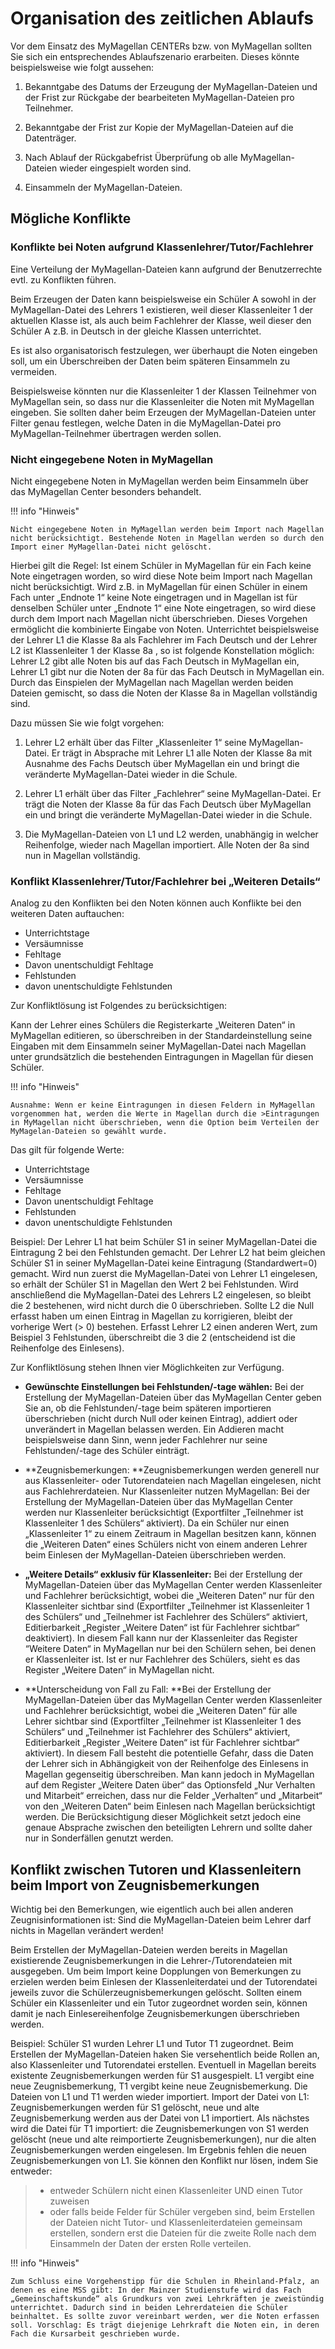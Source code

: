 
# Organisation des zeitlichen Ablaufs

Vor dem Einsatz des MyMagellan CENTERs bzw. von MyMagellan sollten Sie sich ein entsprechendes Ablaufszenario erarbeiten. Dieses könnte beispielsweise wie folgt aussehen:

1. Bekanntgabe des Datums der Erzeugung der MyMagellan-Dateien und der Frist zur Rückgabe der bearbeiteten MyMagellan-Dateien pro Teilnehmer.

2. Bekanntgabe der Frist zur Kopie der MyMagellan-Dateien auf die Datenträger.

3. Nach Ablauf der Rückgabefrist Überprüfung ob alle MyMagellan-Dateien wieder eingespielt worden sind.

4. Einsammeln der MyMagellan-Dateien.

## Mögliche Konflikte

### Konflikte bei Noten aufgrund Klassenlehrer/Tutor/Fachlehrer

Eine Verteilung der MyMagellan-Dateien kann aufgrund der Benutzerrechte evtl. zu Konflikten führen.

Beim Erzeugen der Daten kann beispielsweise ein Schüler A sowohl in der MyMagellan-Datei des Lehrers 1 existieren, weil dieser Klassenleiter 1 der aktuellen Klasse ist, als auch beim Fachlehrer der Klasse, weil dieser den Schüler A z.B. in Deutsch in der gleiche Klassen unterrichtet.

Es ist also organisatorisch festzulegen, wer überhaupt die Noten eingeben soll, um ein Überschreiben der Daten beim späteren Einsammeln zu vermeiden.

Beispielsweise könnten nur die Klassenleiter 1 der Klassen Teilnehmer von MyMagellan sein, so dass nur die Klassenleiter die Noten mit MyMagellan eingeben. Sie sollten daher beim Erzeugen der MyMagellan-Dateien unter Filter genau festlegen, welche Daten in die MyMagellan-Datei pro MyMagellan-Teilnehmer übertragen werden sollen.

### Nicht eingegebene Noten in MyMagellan

Nicht eingegebene Noten in MyMagellan werden beim Einsammeln über das MyMagellan Center besonders behandelt.

!!! info "Hinweis"

	Nicht eingegebene Noten in MyMagellan werden beim Import nach Magellan nicht berücksichtigt. Bestehende Noten in Magellan werden so durch den Import einer MyMagellan-Datei nicht gelöscht.

Hierbei gilt die Regel:
Ist einem Schüler in MyMagellan für ein Fach keine Note eingetragen worden, so wird diese Note beim Import nach Magellan nicht berücksichtigt. Wird z.B. in MyMagellan für einen Schüler in einem Fach unter „Endnote 1“ keine Note eingetragen und in Magellan ist für denselben Schüler unter „Endnote 1“ eine Note eingetragen, so wird diese durch dem Import nach Magellan nicht überschrieben. 
Dieses Vorgehen ermöglicht die kombinierte Eingabe von Noten.
Unterrichtet beispielsweise der Lehrer L1 die Klasse 8a als Fachlehrer im Fach Deutsch und der Lehrer L2 ist Klassenleiter 1 der Klasse 8a , so ist folgende Konstellation möglich: Lehrer L2 gibt alle Noten bis auf das Fach Deutsch in MyMagellan ein, Lehrer L1 gibt nur die Noten der 8a für das Fach Deutsch in MyMagellan ein. Durch das Einspielen der MyMagellan nach Magellan werden beiden Dateien gemischt, so dass die Noten der Klasse 8a in Magellan vollständig sind.

Dazu müssen Sie wie folgt vorgehen:

1. Lehrer L2 erhält über das Filter „Klassenleiter 1“ seine MyMagellan-Datei. Er trägt in Absprache mit Lehrer L1 alle Noten der Klasse 8a mit Ausnahme des Fachs Deutsch über MyMagellan ein und bringt die veränderte MyMagellan-Datei wieder in die Schule.

2. Lehrer L1 erhält über das Filter „Fachlehrer“ seine MyMagellan-Datei. Er trägt die Noten der Klasse 8a für das Fach Deutsch über MyMagellan ein und bringt die veränderte MyMagellan-Datei wieder in die Schule.

3. Die MyMagellan-Dateien von L1 und L2 werden, unabhängig in welcher Reihenfolge, wieder nach Magellan importiert. Alle Noten der 8a sind nun in Magellan vollständig.

### Konflikt Klassenlehrer/Tutor/Fachlehrer bei „Weiteren Details“

Analog zu den Konflikten bei den Noten können auch Konflikte bei den weiteren Daten auftauchen:

* Unterrichtstage
* Versäumnisse
* Fehltage
* Davon unentschuldigt Fehltage
* Fehlstunden
* davon unentschuldigte Fehlstunden

Zur Konfliktlösung ist Folgendes zu berücksichtigen:

Kann der Lehrer eines Schülers die Registerkarte „Weiteren Daten“ in MyMagellan editieren, so überschreiben in der Standardeinstellung seine Eingaben mit dem Einsammeln seiner MyMagellan-Datei nach Magellan unter grundsätzlich die bestehenden Eintragungen in Magellan für diesen Schüler.

!!! info "Hinweis"

	Ausnahme: Wenn er keine Eintragungen in diesen Feldern in MyMagellan vorgenommen hat, werden die Werte in Magellan durch die >Eintragungen in MyMagellan nicht überschrieben, wenn die Option beim Verteilen der MyMagelan-Dateien so gewählt wurde. 

Das gilt für folgende Werte:

* Unterrichtstage
* Versäumnisse
* Fehltage
* Davon unentschuldigt Fehltage
* Fehlstunden
* davon unentschuldigte Fehlstunden

Beispiel:
Der Lehrer L1 hat beim Schüler S1 in seiner MyMagellan-Datei die Eintragung 2 bei den Fehlstunden gemacht. Der Lehrer L2 hat beim gleichen Schüler S1 in seiner MyMagellan-Datei keine Eintragung (Standardwert=0) gemacht. Wird nun zuerst die MyMagellan-Datei von Lehrer L1 eingelesen, so erhält der Schüler S1 in Magellan den Wert 2 bei Fehlstunden. Wird anschließend die MyMagellan-Datei des Lehrers L2 eingelesen, so bleibt die 2 bestehenen, wird nicht durch die 0 überschrieben. Sollte L2 die Null erfasst haben um einen Eintrag in Magellan zu korrigieren, bleibt der vorherige Wert (> 0) bestehen. Erfasst Lehrer L2 einen anderen Wert, zum Beispiel 3 Fehlstunden, überschreibt die 3 die 2 (entscheidend ist die Reihenfolge des Einlesens).

Zur Konfliktlösung stehen Ihnen vier Möglichkeiten zur Verfügung.

* **Gewünschte Einstellungen bei Fehlstunden/-tage wählen:** Bei der Erstellung der MyMagellan-Dateien über das MyMagellan Center geben Sie an, ob die Fehlstunden/-tage beim späteren importieren überschrieben (nicht durch Null oder keinen Eintrag), addiert oder unverändert in Magellan belassen werden. Ein Addieren macht beispielsweise dann Sinn, wenn jeder Fachlehrer nur seine Fehlstunden/-tage des Schüler einträgt.

* **Zeugnisbemerkungen: **Zeugnisbemerkungen werden generell nur aus Klassenleiter- oder Tutorendateien nach Magellan eingelesen, nicht aus Fachlehrerdateien.
Nur Klassenleiter nutzen MyMagellan: Bei der Erstellung der MyMagellan-Dateien über das MyMagellan Center werden nur Klassenleiter berücksichtigt (Exportfilter „Teilnehmer ist Klassenleiter 1 des Schülers“ aktiviert). Da ein Schüler nur einen „Klassenleiter 1“ zu einem Zeitraum in Magellan besitzen kann, können die „Weiteren Daten“ eines Schülers nicht von einem anderen Lehrer beim Einlesen der MyMagellan-Dateien überschrieben werden.

* **„Weitere Details“ exklusiv für Klassenleiter:** Bei der Erstellung der MyMagellan-Dateien über das MyMagellan Center werden Klassenleiter und Fachlehrer berücksichtigt, wobei die „Weiteren Daten“ nur für den Klassenleiter sichtbar sind (Exportfilter „Teilnehmer ist Klassenleiter 1 des Schülers“ und „Teilnehmer ist Fachlehrer des Schülers“ aktiviert, Editierbarkeit „Register „Weitere Daten“ ist für Fachlehrer sichtbar“ deaktiviert). In diesem Fall kann nur der Klassenleiter das Register “Weitere Daten“ in MyMagellan nur bei den Schülern sehen, bei denen er Klassenleiter ist. Ist er nur Fachlehrer des Schülers, sieht es das Register „Weitere Daten“ in MyMagellan nicht.

* **Unterscheidung von Fall zu Fall: **Bei der Erstellung der MyMagellan-Dateien über das MyMagellan Center werden Klassenleiter und Fachlehrer berücksichtigt, wobei die „Weiteren Daten“ für alle Lehrer sichtbar sind (Exportfilter „Teilnehmer ist Klassenleiter 1 des Schülers“ und „Teilnehmer ist Fachlehrer des Schülers“ aktiviert, Editierbarkeit „Register „Weitere Daten“ ist für Fachlehrer sichtbar“ aktiviert). In diesem Fall besteht die potentielle Gefahr, dass die Daten der Lehrer sich in Abhängigkeit von der Reihenfolge des Einlesens in Magellan gegenseitig überschreiben. Man kann jedoch in MyMagellan auf dem Register „Weitere Daten über“ das Optionsfeld „Nur Verhalten und Mitarbeit“ erreichen, dass nur die Felder „Verhalten“ und „Mitarbeit“ von den „Weiteren Daten“ beim Einlesen nach Magellan berücksichtigt werden. Die Berücksichtigung dieser Möglichkeit setzt jedoch eine genaue Absprache zwischen den beteiligten Lehrern und sollte daher nur in Sonderfällen genutzt werden.

## Konflikt zwischen Tutoren und Klassenleitern beim Import von Zeugnisbemerkungen

 Wichtig bei den Bemerkungen, wie eigentlich auch bei allen anderen Zeugnisinformationen ist: Sind die MyMagellan-Dateien beim Lehrer darf nichts in Magellan verändert werden!
 
Beim Erstellen der MyMagellan-Dateien werden bereits in Magellan existierende Zeugnisbemerkungen in die Lehrer-/Tutorendateien mit ausgegeben. Um beim Import keine Dopplungen von Bemerkungen zu erzielen werden beim Einlesen der Klassenleiterdatei und der Tutorendatei jeweils zuvor die Schülerzeugnisbemerkungen gelöscht. Sollten einem Schüler ein Klassenleiter und ein Tutor zugeordnet worden sein, können damit je nach Einlesereihenfolge Zeugnisbemerkungen überschrieben werden.

Beispiel: Schüler S1 wurden Lehrer L1 und Tutor T1 zugeordnet. Beim Erstellen der MyMagellan-Dateien haken Sie versehentlich beide Rollen an, also Klassenleiter und Tutorendatei erstellen. Eventuell in Magellan bereits existente Zeugnisbemerkungen werden für S1 ausgespielt. L1 vergibt eine neue Zeugnisbemerkung, T1 vergibt keine neue Zeugnisbemerkung. Die Dateien von L1 und T1 werden wieder importiert. Import der Datei von L1: Zeugnisbemerkungen werden für S1 gelöscht, neue und alte Zeugnisbemerkung werden aus der Datei von L1 importiert. Als nächstes wird die Datei für T1 importiert: die Zeugnisbemerkungen von S1 werden gelöscht (neue und alte reimportierte Zeugnisbemerkungen), nur die alten Zeugnisbemerkungen werden eingelesen. Im Ergebnis fehlen die neuen Zeugnisbemerkungen von L1. Sie können den Konflikt nur lösen, indem Sie entweder:

> * entweder Schülern nicht einen Klassenleiter UND einen Tutor zuweisen
> * oder falls beide Felder für Schüler vergeben sind, beim Erstellen der Dateien nicht Tutor- und Klassenleiterdateien gemeinsam erstellen, sondern erst die Dateien für die zweite Rolle nach dem Einsammeln der Daten der ersten Rolle verteilen.  

!!! info "Hinweis"

	Zum Schluss eine Vorgehenstipp für die Schulen in Rheinland-Pfalz, an denen es eine MSS gibt: In der Mainzer Studienstufe wird das Fach „Gemeinschaftskunde“ als Grundkurs von zwei Lehrkräften je zweistündig unterrichtet. Dadurch sind in beiden Lehrerdateien die Schüler beinhaltet. Es sollte zuvor vereinbart werden, wer die Noten erfassen soll. Vorschlag: Es trägt diejenige Lehrkraft die Noten ein, in deren Fach die Kursarbeit geschrieben wurde.